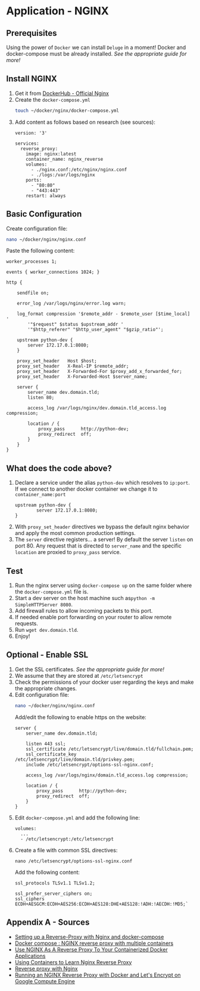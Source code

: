 # Application - NGINX

## Prerequisites
Using the power of `Docker` we can install `Deluge` in a moment!
Docker and docker-compose must be already installed. 
_See the appropriate guide for more!_

## Install NGINX
1. Get it from [DockerHub - Official Nginx](https://hub.docker.com/_/nginx)
2. Create the `docker-compose.yml`
    ```bash
    touch ~/docker/nginx/docker-compose.yml
    ```
3. Add content as follows based on research (see sources):
    ```docker
    version: '3'
    
    services:
      reverse_proxy:
        image: nginx:latest
        container_name: nginx_reverse
        volumes:
          - ./nginx.conf:/etc/nginx/nginx.conf
          - ./logs:/var/logs/nginx
        ports:
          - "80:80"
          - "443:443"
        restart: always
    ```

## Basic Configuration
Create configuration file:
```bash
nano ~/docker/nginx/nginx.conf
```
Paste the following content:
```
worker_processes 1;

events { worker_connections 1024; }

http {

    sendfile on;

    error_log /var/logs/nginx/error.log warn;

    log_format compression '$remote_addr - $remote_user [$time_local] '
        '"$request" $status $upstream_addr '
        '"$http_referer" "$http_user_agent" "$gzip_ratio"';

    upstream python-dev {
        server 172.17.0.1:8080;
    }

    proxy_set_header   Host $host;
    proxy_set_header   X-Real-IP $remote_addr;
    proxy_set_header   X-Forwarded-For $proxy_add_x_forwarded_for;
    proxy_set_header   X-Forwarded-Host $server_name;

    server {
        server_name dev.domain.tld;
        listen 80;

        access_log /var/logs/nginx/dev.domain.tld_access.log compression;

        location / {
            proxy_pass      http://python-dev;
            proxy_redirect  off;
        }
    }
}
```

## What does the code above?
1. Declare a service under the alias `python-dev` which resolves to `ip:port`.
If we connect to another docker container we change it to `container_name:port`
    ```
    upstream python-dev {
            server 172.17.0.1:8080;
    }
    ```
2. With `proxy_set_header` directives we bypass the default nginx behavior and apply the most common production settings.
3. The `server` directive registers... a server! By default the server `listen` on port 80.
Any request that is directed to `server_name` and the specific `location` are proxied to `proxy_pass` service.

## Test
1. Run the nginx server using `docker-compose up` on the same folder where the `docker-compose.yml` file is.
2. Start a dev server on the host machine such as`python -m SimpleHTTPServer 8080`.
3. Add firewall rules to allow incoming packets to this port.
4. If needed enable port forwarding on your router to allow remote requests.
5. Run `wget dev.domain.tld`.
6. Enjoy!

## Optional - Enable SSL
1. Get the SSL certificates. _See the appropriate guide for more!_
2. We assume that they are stored at `/etc/letsencrypt`
3. Check the permissions of your docker user regarding the keys and make the appropriate changes.
4. Edit configuration file:
    ```bash
    nano ~/docker/nginx/nginx.conf
    ```
    Add/edit the following to enable https on the website:
    ```
    server {
        server_name dev.domain.tld;
    
        listen 443 ssl;
        ssl_certificate /etc/letsencrypt/live/domain.tld/fullchain.pem;
        ssl_certificate_key /etc/letsencrypt/live/domain.tld/privkey.pem;
        include /etc/letsencrypt/options-ssl-nginx.conf;
    
        access_log /var/logs/nginx/domain.tld_access.log compression;
    
        location / {
            proxy_pass      http://python-dev;
            proxy_redirect  off;
        }
    }
    ```
5. Edit `docker-compose.yml` and add the following line:
    ```docker
    volumes:
      ...
      - /etc/letsencrypt:/etc/letsencrypt
    ```
6. Create a file with common SSL directives:
    ```
    nano /etc/letsencrypt/options-ssl-nginx.conf
    ```
    Add the following content:
    ```
    ssl_protocols TLSv1.1 TLSv1.2;
    
    ssl_prefer_server_ciphers on;
    ssl_ciphers ECDH+AESGCM:ECDH+AES256:ECDH+AES128:DHE+AES128:!ADH:!AECDH:!MD5;`
    ```

## Appendix A - Sources
- [Setting up a Reverse-Proxy with Nginx and docker-compose](https://dev.to/domysee/setting-up-a-reverse-proxy-with-nginx-and-docker-compose-29jg)
- [Docker compose : NGINX reverse proxy with multiple containers](https://www.bogotobogo.com/DevOps/Docker/Docker-Compose-Nginx-Reverse-Proxy-Multiple-Containers.php)
- [Use NGINX As A Reverse Proxy To Your Containerized Docker Applications](https://www.thepolyglotdeveloper.com/2017/03/nginx-reverse-proxy-containerized-docker-applications/)
- [Using Containers to Learn Nginx Reverse Proxy](https://medium.com/@joatmon08/using-containers-to-learn-nginx-reverse-proxy-6be8ac75a757)
- [Reverse proxy with Nginx](https://github.com/gitbucket/gitbucket/wiki/Reverse-proxy-with-Nginx)
- [Running an NGINX Reverse Proxy with Docker and Let's Encrypt on Google Compute Engine](https://cloud.google.com/community/tutorials/nginx-reverse-proxy-docker)
